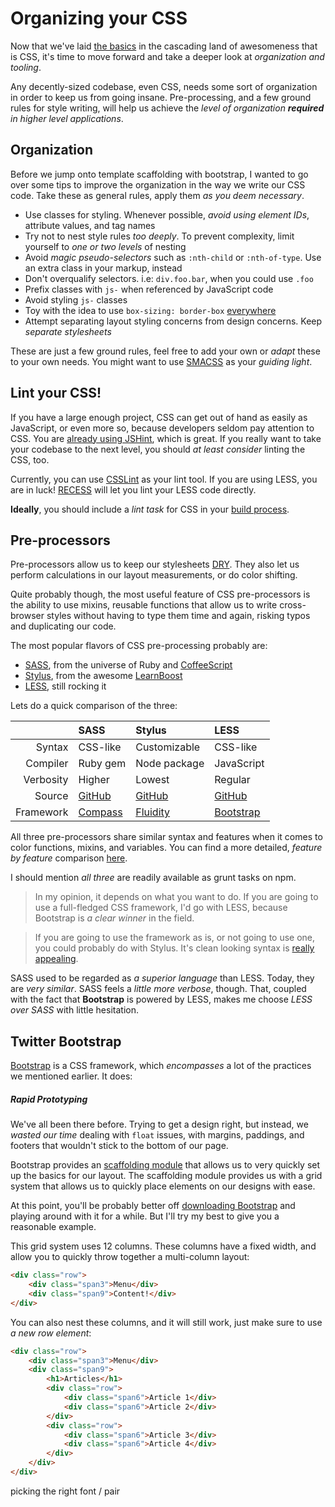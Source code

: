 # Organizing your CSS #

Now that we've laid [the basics](/2013/06/24/css-for-dummies "CSS For Dummies") in the cascading land of awesomeness that is CSS, it's time to move forward and take a deeper look at _organization and tooling_.

Any decently-sized codebase, even CSS, needs some sort of organization in order to keep us from going insane. Pre-processing, and a few ground rules for style writing, will help us achieve the _level of organization **required** in higher level applications_.

## Organization ##

Before we jump onto template scaffolding with bootstrap, I wanted to go over some tips to improve the organization in the way we write our CSS code. Take these as general rules, apply them _as you deem necessary_.

- Use classes for styling. Whenever possible, _avoid using element IDs_, attribute values, and tag names
- Try not to nest style rules _too deeply_. To prevent complexity, limit yourself to _one or two levels_ of nesting
- Avoid _magic pseudo-selectors_ such as `:nth-child` or `:nth-of-type`. Use an extra class in your markup, instead
- Don't overqualify selectors. i.e: `div.foo.bar`, when you could use `.foo`
- Prefix classes with `js-` when referenced by JavaScript code
- Avoid styling `js-` classes
- Toy with the idea to use `box-sizing: border-box` [everywhere](http://www.paulirish.com/2012/box-sizing-border-box-ftw/ "* { box-sizing: border-box; } FTW")
- Attempt separating layout styling concerns from design concerns. Keep _separate stylesheets_

These are just a few ground rules, feel free to add your own or _adapt_ these to your own needs. You might want to use [SMACSS](http://smacss.com/ "SMACSS Style Guide") as your _guiding light_.

## Lint your CSS! ##

If you have a large enough project, CSS can get out of hand as easily as JavaScript, or even more so, because developers seldom pay attention to CSS. You are [already using JSHint](/2013/03/22/managing-code-quality-in-nodejs "Managing Code Quality in NodeJS"), which is great. If you really want to take your codebase to the next level, you should _at least consider_ linting the CSS, too.

Currently, you can use [CSSLint](https://github.com/stubbornella/csslint "CSSLint on GitHub") as your lint tool. If you are using LESS, you are in luck! [RECESS](https://github.com/twitter/recess "Twitter RECESS on GitHub") will let you lint your LESS code directly.

**Ideally**, you should include a _lint task_ for CSS in your [build process](/2013/05/22/understanding-build-processes "Understanding Build Processes").

## Pre-processors ##

Pre-processors allow us to keep our stylesheets [DRY](http://en.wikipedia.org/wiki/Don't_repeat_yourself "Don't Repeat Yourself Principle"). They also let us perform calculations in our layout measurements, or do color shifting.

Quite probably though, the most useful feature of CSS pre-processors is the ability to use mixins, reusable functions that allow us to write cross-browser styles without having to type them time and again, risking typos and duplicating our code.

The most popular flavors of CSS pre-processing probably are:

- [SASS](http://sass-lang.com/ "Syntactically Awesome Stylesheets"), from the universe of Ruby and [CoffeeScript](http://coffeescript.org/ "CoffeScript language")
- [Stylus](http://learnboost.github.io/stylus/ "Stylus pre-processor"), from the awesome [LearnBoost](https://github.com/LearnBoost "LearnBoost on GitHub")
- [LESS](http://lesscss.org/ "LESS CSS language"), still rocking it

Lets do a quick comparison of the three:

|              | SASS         | Stylus       | LESS         |
|-------------:|:-------------|:-------------|:-------------|
| Syntax       | CSS-like     | Customizable | CSS-like     |
| Compiler     | Ruby gem     | Node package | JavaScript   |
| Verbosity    | Higher       | Lowest       | Regular      |
| Source       | [GitHub](https://github.com/nex3/sass "SASS on GitHub") | [GitHub](https://github.com/learnboost/stylus "Stylus on GitHub") | [GitHub](https://github.com/cloudhead/less.js "LESS on GitHub") |
| Framework    | [Compass](http://compass-style.org/ "Compass CSS Authoring Framework") | [Fluidity](https://github.com/InkSpeck/fluidity "Fluidity Framework") | [Bootstrap](twitter.github.com/bootstrap/ "Twitter Bootstrap") |

All three pre-processors share similar syntax and features when it comes to color functions, mixins, and variables. You can find a more detailed, _feature by feature_ comparison [here](http://net.tutsplus.com/tutorials/html-css-techniques/sass-vs-less-vs-stylus-a-preprocessor-shootout/ "SASS vs LESS vs Stylus").

I should mention _all three_ are readily available as grunt tasks on npm.

> In my opinion, it depends on what you want to do. If you are going to use a full-fledged CSS framework, I'd go with LESS, because Bootstrap is _a clear winner_ in the field.

> If you are going to use the framework as is, or not going to use one, you could probably do with Stylus. It's clean looking syntax is [really appealing](https://gist.github.com/paulmillr/2005644 "Gist showing simplicity of Stylus").

SASS used to be regarded as _a superior language_ than LESS. Today, they are _very similar_. SASS feels a _little more verbose_, though. That, coupled with the fact that **Bootstrap** is powered by LESS, makes me choose _LESS over SASS_ with little hesitation.

## Twitter Bootstrap ##

[Bootstrap](http://twitter.github.io/bootstrap/ "Twitter Bootstrap Framework") is a CSS framework, which _encompasses_ a lot of the practices we mentioned earlier. It does:

##### Rapid Prototyping #####

We've all been there before. Trying to get a design right, but instead, we _wasted our time_ dealing with `float` issues, with margins, paddings, and footers that wouldn't stick to the bottom of our page.

Bootstrap provides an [scaffolding module](http://twitter.github.io/bootstrap/scaffolding.html "Bootstrap Scaffolding") that allows us to very quickly set up the basics for our layout. The scaffolding module provides us with a grid system that allows us to quickly place elements on our designs with ease.

At this point, you'll be probably better off [downloading Bootstrap](http://twitter.github.io/bootstrap/assets/bootstrap.zip "Download bootstrap.zip") and playing around with it for a while. But I'll try my best to give you a reasonable example.

This grid system uses 12 columns. These columns have a fixed width, and allow you to quickly throw together a multi-column layout:

```html
<div class="row">
    <div class="span3">Menu</div>
    <div class="span9">Content!</div>
</div>
```

You can also nest these columns, and it will still work, just make sure to use _a new row element_:

```html
<div class="row">
    <div class="span3">Menu</div>
    <div class="span9">
        <h1>Articles</h1>
        <div class="row">
            <div class="span6">Article 1</div>
            <div class="span6">Article 2</div>
        </div>
        <div class="row">
            <div class="span6">Article 3</div>
            <div class="span6">Article 4</div>
        </div>
    </div>
</div>
```

picking the right font / pair
